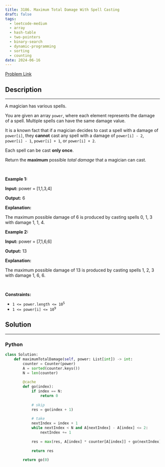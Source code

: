 ```yaml
---
title: 3186. Maximum Total Damage With Spell Casting
draft: false
tags: 
  - leetcode-medium
  - array
  - hash-table
  - two-pointers
  - binary-search
  - dynamic-programming
  - sorting
  - counting
date: 2024-06-16
---
```


[Problem Link](https://leetcode.com/problems/maximum-total-damage-with-spell-casting/)

## Description

---
<p>A magician has various spells.</p>

<p>You are given an array <code>power</code>, where each element represents the damage of a spell. Multiple spells can have the same damage value.</p>

<p>It is a known fact that if a magician decides to cast a spell with a damage of <code>power[i]</code>, they <strong>cannot</strong> cast any spell with a damage of <code>power[i] - 2</code>, <code>power[i] - 1</code>, <code>power[i] + 1</code>, or <code>power[i] + 2</code>.</p>

<p>Each spell can be cast <strong>only once</strong>.</p>

<p>Return the <strong>maximum</strong> possible <em>total damage</em> that a magician can cast.</p>

<p>&nbsp;</p>
<p><strong class="example">Example 1:</strong></p>

<div class="example-block">
<p><strong>Input:</strong> <span class="example-io">power = [1,1,3,4]</span></p>

<p><strong>Output:</strong> <span class="example-io">6</span></p>

<p><strong>Explanation:</strong></p>

<p>The maximum possible damage of 6 is produced by casting spells 0, 1, 3 with damage 1, 1, 4.</p>
</div>

<p><strong class="example">Example 2:</strong></p>

<div class="example-block">
<p><strong>Input:</strong> <span class="example-io">power = [7,1,6,6]</span></p>

<p><strong>Output:</strong> <span class="example-io">13</span></p>

<p><strong>Explanation:</strong></p>

<p>The maximum possible damage of 13 is produced by casting spells 1, 2, 3 with damage 1, 6, 6.</p>
</div>

<p>&nbsp;</p>
<p><strong>Constraints:</strong></p>

<ul>
	<li><code>1 &lt;= power.length &lt;= 10<sup>5</sup></code></li>
	<li><code>1 &lt;= power[i] &lt;= 10<sup>9</sup></code></li>
</ul>


## Solution

---
### Python
``` py title='maximum-total-damage-with-spell-casting'
class Solution:
    def maximumTotalDamage(self, power: List[int]) -> int:
        counter = Counter(power)
        A = sorted(counter.keys())
        N = len(counter)
        
        @cache
        def go(index):
            if index == N:
                return 0
            
            # skip
            res = go(index + 1)
            
            # take
            nextIndex = index + 1
            while nextIndex < N and A[nextIndex] - A[index] <= 2:
                nextIndex += 1
            
            res = max(res, A[index] * counter[A[index]] + go(nextIndex))
            
            return res
        
        return go(0)
            
            
```

